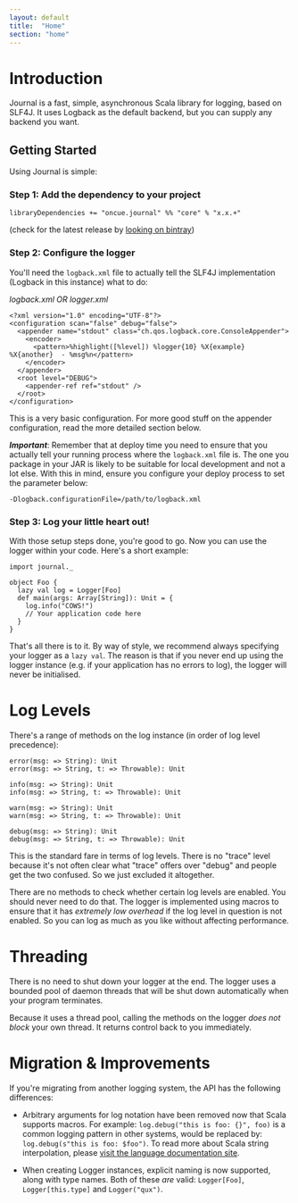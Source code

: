 ```yaml
---
layout: default
title:  "Home"
section: "home"
---
```


# Introduction

Journal is a fast, simple, asynchronous Scala library for logging, based on SLF4J. It uses Logback as the default backend, but you can supply any backend you want.

## Getting Started

Using Journal is simple:

### Step 1: Add the dependency to your project

```
libraryDependencies += "oncue.journal" %% "core" % "x.x.+"
```
(check for the latest release by [looking on bintray](https://bintray.com/oncue/releases/journal/view))

### Step 2: Configure the logger

You'll need the `logback.xml` file to actually tell the SLF4J implementation (Logback in this instance) what to do:

*logback.xml OR logger.xml*

````
<?xml version="1.0" encoding="UTF-8"?>
<configuration scan="false" debug="false">
  <appender name="stdout" class="ch.qos.logback.core.ConsoleAppender">
    <encoder>
      <pattern>%highlight([%level]) %logger{10} %X{example} %X{another}  - %msg%n</pattern>
    </encoder>
  </appender>
  <root level="DEBUG">
    <appender-ref ref="stdout" />
  </root>
</configuration>
````

This is a very basic configuration. For more good stuff on the appender configuration, read the more detailed section below.

***Important***: Remember that at deploy time you need to ensure that you actually tell your running process where the `logback.xml` file is. The one you package in your JAR is likely to be suitable for local development and not a lot else. With this in mind, ensure you configure your deploy process to set the parameter below:

```
-Dlogback.configurationFile=/path/to/logback.xml
``` 

### Step 3: Log your little heart out!

With those setup steps done, you're good to go. Now you can use the logger within your code. Here's a short example:

```
import journal._

object Foo {
  lazy val log = Logger[Foo]
  def main(args: Array[String]): Unit = {
    log.info("COWS!")
    // Your application code here
  }
}
```

That's all there is to it. By way of style, we recommend always specifying your logger as a `lazy val`. The reason is that if you never end up using the logger instance (e.g. if your application has no errors to log), the logger will never be initialised.

<a name="log-levels"></a>

# Log Levels

There's a range of methods on the log instance (in order of log level precedence):

````
error(msg: => String): Unit
error(msg: => String, t: => Throwable): Unit

info(msg: => String): Unit
info(msg: => String, t: => Throwable): Unit

warn(msg: => String): Unit
warn(msg: => String, t: => Throwable): Unit

debug(msg: => String): Unit
debug(msg: => String, t: => Throwable): Unit
````

This is the standard fare in terms of log levels. There is no "trace" level because it's not often clear what "trace" offers over "debug" and people get the two confused. So we just excluded it altogether.

There are no methods to check whether certain log levels are enabled. You should never need to do that. The logger is implemented using macros to ensure that it has _extremely low overhead_ if the log level in question is not enabled. So you can log as much as you like without affecting performance.

<a name="threading"></a>

# Threading

There is no need to shut down your logger at the end. The logger uses a bounded pool of daemon threads that will be shut down automatically when your program terminates.

Because it uses a thread pool, calling the methods on the logger _does not block_ your own thread. It returns control back to you immediately.

<a name="migration"></a>

# Migration & Improvements

If you're migrating from another logging system, the API has the following differences:

* Arbitrary arguments for log notation have been removed now that Scala supports macros. For example:
`log.debug("this is foo: {}", foo)` is a common logging pattern in other systems, would be replaced by: `log.debug(s"this is foo: $foo")`. To read more about Scala string interpolation, please [visit the language documentation site](http://docs.scala-lang.org/overviews/core/string-interpolation.html).

* When creating Logger instances, explicit naming is now supported, along with type names. Both of these *are* valid: `Logger[Foo]`, `Logger[this.type]` and `Logger("qux")`.

